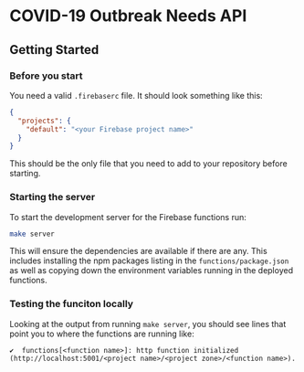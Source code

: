 # COVID-19 Outbreak Needs API

## Getting Started

### Before you start

You need a valid `.firebaserc` file. It should look something like this:

```json
{
  "projects": {
    "default": "<your Firebase project name>"
  }
}
```

This should be the only file that you need to add to your repository before starting.

### Starting the server

To start the development server for the Firebase functions run:

```bash
make server
```

This will ensure the dependencies are available if there are any. This includes installing the npm packages listing in the `functions/package.json` as well as copying down the environment variables running in the deployed functions.

### Testing the funciton locally

Looking at the output from running `make server`, you should see lines that point you to where the functions are running like:

```
✔  functions[<function name>]: http function initialized (http://localhost:5001/<project name>/<project zone>/<function name>).
```
